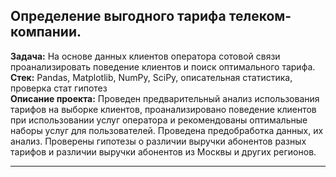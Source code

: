 ## **Определение выгодного тарифа телеком-компании.**

**Задача:** На основе данных клиентов оператора сотовой связи проанализировать поведение клиентов и поиск оптимального тарифа. \
**Стек:** Pandas, Matplotlib, NumPy, SciPy, описательная статистика, проверка стат гипотез \
**Описание проекта:** Проведен предварительный анализ использования тарифов на выборке клиентов,
проанализировано поведение клиентов при использовании услуг оператора и
рекомендованы оптимальные наборы услуг для пользователей. Проведена предобработка
данных, их анализ. Проверены гипотезы о различии выручки абонентов разных тарифов и
различии выручки абонентов из Москвы и других регионов.

___
